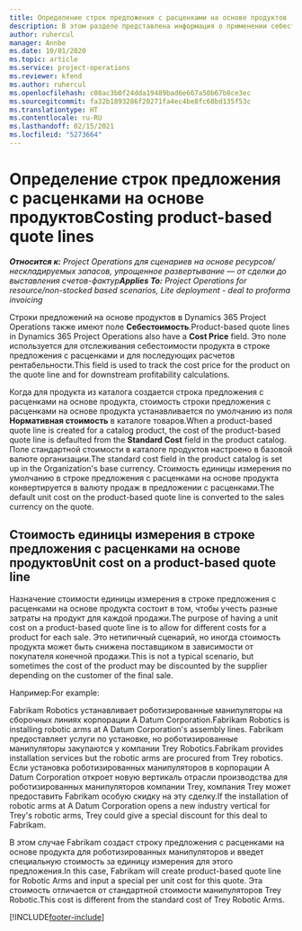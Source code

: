 ```yaml
---
title: Определение строк предложения с расценками на основе продуктов
description: В этом разделе представлена информация о применении себестоимости к строке предложения с расценками на основе продуктов.
author: ruhercul
manager: Annbe
ms.date: 10/01/2020
ms.topic: article
ms.service: project-operations
ms.reviewer: kfend
ms.author: ruhercul
ms.openlocfilehash: c08ac3b0f24dda19489bad6e667a50b67b8ce3ec
ms.sourcegitcommit: fa32b1893286f20271fa4ec4be8fc68bd135f53c
ms.translationtype: HT
ms.contentlocale: ru-RU
ms.lasthandoff: 02/15/2021
ms.locfileid: "5273664"
---
```

# <a name="costing-product-based-quote-lines"></a><span data-ttu-id="4aaff-103">Определение строк предложения с расценками на основе продуктов</span><span class="sxs-lookup"><span data-stu-id="4aaff-103">Costing product-based quote lines</span></span>

<span data-ttu-id="4aaff-104">_**Относится к:** Project Operations для сценариев на основе ресурсов/нескладируемых запасов, упрощенное развертывание — от сделки до выставления счетов-фактур_</span><span class="sxs-lookup"><span data-stu-id="4aaff-104">_**Applies To:** Project Operations for resource/non-stocked based scenarios, Lite deployment - deal to proforma invoicing_</span></span>


<span data-ttu-id="4aaff-105">Строки предложений на основе продуктов в Dynamics 365 Project Operations также имеют поле **Себестоимость**.</span><span class="sxs-lookup"><span data-stu-id="4aaff-105">Product-based quote lines in Dynamics 365 Project Operations also have a **Cost Price** field.</span></span> <span data-ttu-id="4aaff-106">Это поле используется для отслеживания себестоимости продукта в строке предложения с расценками и для последующих расчетов рентабельности.</span><span class="sxs-lookup"><span data-stu-id="4aaff-106">This field is used to track the cost price for the product on the quote line and for downstream profitability calculations.</span></span>

<span data-ttu-id="4aaff-107">Когда для продукта из каталога создается строка предложения с расценками на основе продукта, стоимость строки предложения с расценками на основе продукта устанавливается по умолчанию из поля **Нормативная стоимость** в каталоге товаров.</span><span class="sxs-lookup"><span data-stu-id="4aaff-107">When a product-based quote line is created for a catalog product, the cost of the product-based quote line is defaulted from the **Standard Cost** field in the product catalog.</span></span> <span data-ttu-id="4aaff-108">Поле стандартной стоимости в каталоге продуктов настроено в базовой валюте организации.</span><span class="sxs-lookup"><span data-stu-id="4aaff-108">The standard cost field in the product catalog is set up in the Organization's base currency.</span></span> <span data-ttu-id="4aaff-109">Стоимость единицы измерения по умолчанию в строке предложения с расценками на основе продукта конвертируется в валюту продаж в предложении с расценками.</span><span class="sxs-lookup"><span data-stu-id="4aaff-109">The default unit cost on the product-based quote line is converted to the sales currency on the quote.</span></span>

## <a name="unit-cost-on-a-product-based-quote-line"></a><span data-ttu-id="4aaff-110">Стоимость единицы измерения в строке предложения с расценками на основе продуктов</span><span class="sxs-lookup"><span data-stu-id="4aaff-110">Unit cost on a product-based quote line</span></span>

<span data-ttu-id="4aaff-111">Назначение стоимости единицы измерения в строке предложения с расценками на основе продукта состоит в том, чтобы учесть разные затраты на продукт для каждой продажи.</span><span class="sxs-lookup"><span data-stu-id="4aaff-111">The purpose of having a unit cost on a product-based quote line is to allow for different costs for a product for each sale.</span></span> <span data-ttu-id="4aaff-112">Это нетипичный сценарий, но иногда стоимость продукта может быть снижена поставщиком в зависимости от покупателя конечной продажи.</span><span class="sxs-lookup"><span data-stu-id="4aaff-112">This is not a typical scenario, but sometimes the cost of the product may be discounted by the supplier depending on the customer of the final sale.</span></span>

<span data-ttu-id="4aaff-113">Например:</span><span class="sxs-lookup"><span data-stu-id="4aaff-113">For example:</span></span>

<span data-ttu-id="4aaff-114">Fabrikam Robotics устанавливает роботизированные манипуляторы на сборочных линиях корпорации A Datum Corporation.</span><span class="sxs-lookup"><span data-stu-id="4aaff-114">Fabrikam Robotics is installing robotic arms at A Datum Corporation's assembly lines.</span></span> <span data-ttu-id="4aaff-115">Fabrikam предоставляет услуги по установке, но роботизированные манипуляторы закупаются у компании Trey Robotics.</span><span class="sxs-lookup"><span data-stu-id="4aaff-115">Fabrikam provides installation services but the robotic arms are procured from Trey robotics.</span></span> <span data-ttu-id="4aaff-116">Если установка роботизированных манипуляторов в корпорации A Datum Corporation откроет новую вертикаль отрасли производства для роботизированных манипуляторов компании Trey, компания Trey может предоставить Fabrikam особую скидку на эту сделку.</span><span class="sxs-lookup"><span data-stu-id="4aaff-116">If the installation of robotic arms at A Datum Corporation opens a new industry vertical for Trey's robotic arms, Trey could give a special discount for this deal to Fabrikam.</span></span>

<span data-ttu-id="4aaff-117">В этом случае Fabrikam создаст строку предложения с расценками на основе продукта для роботизированных манипуляторов и введет специальную стоимость за единицу измерения для этого предложения.</span><span class="sxs-lookup"><span data-stu-id="4aaff-117">In this case, Fabrikam will create product-based quote line for Robotic Arms and input a special per unit cost for this quote.</span></span> <span data-ttu-id="4aaff-118">Эта стоимость отличается от стандартной стоимости манипуляторов Trey Robotic.</span><span class="sxs-lookup"><span data-stu-id="4aaff-118">This cost is different from the standard cost of Trey Robotic Arms.</span></span>


[!INCLUDE[footer-include](../../includes/footer-banner.md)]
